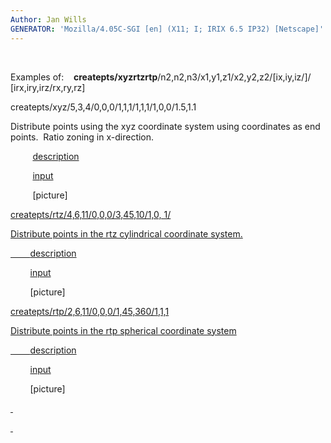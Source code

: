 ```yaml
---
Author: Jan Wills
GENERATOR: 'Mozilla/4.05C-SGI [en] (X11; I; IRIX 6.5 IP32) [Netscape]'
---
```


 

Examples of:   
**createpts/xyzrtzrtp**/n2,n2,n3/x1,y1,z1/x2,y2,z2/[ix,iy,iz/]/
[irx,iry,irz/rx,ry,rz]

 createpts/xyz/5,3,4/0,0,0/1,1,1/1,1,1/1,0,0/1.5,1.1

 Distribute points using the xyz coordinate system using coordinates as
 end points.  Ratio zoning in x-direction.

          [description](createptsdes1.md)

          [input](input.createptsxyz)

          [picture]<a href="https://lanl.github.io/LaGriT/assets/images/createptsxyz.gif">

 createpts/rtz/4,6,11/0,0,0/3,45,10/1,0, 1/

 Distribute points in the rtz cylindrical coordinate system.

         [description](createptsdes2.md)

         [input](input.createptscyl)

         [picture]<a href="https://lanl.github.io/LaGriT/assets/images/createptscyl.gif">

 createpts/rtp/2,6,11/0,0,0/1,45,360/1,1,1

 Distribute points in the rtp spherical coordinate system

         [description](createptsdes3.md)

         [input](input.createptssp)

         [picture]<a href="https://lanl.github.io/LaGriT/assets/images/createptsph.gif">

 

 

